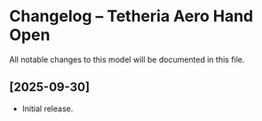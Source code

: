 # Changelog – Tetheria Aero Hand Open

All notable changes to this model will be documented in this file.

## [2025-09-30]
- Initial release.
